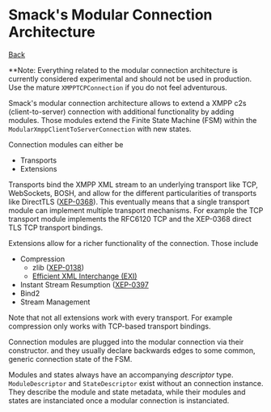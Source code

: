 Smack's Modular Connection Architecture
======================================

[Back](index.md)

**Note: Everything related to the modular connection architecture is currently considered experimental and should not be used in production. Use the mature `XMPPTCPConnection` if you do not feel adventurous.

Smack's modular connection architecture allows to extend a XMPP c2s (client-to-server) connection with additional functionality by adding modules.
Those modules extend the Finite State Machine (FSM) within the `ModularXmppClientToServerConnection` with new states.

Connection modules can either be
- Transports
- Extensions

Transports bind the XMPP XML stream to an underlying transport like TCP, WebSockets, BOSH, and allow for the different particularities of transports like DirectTLS ([XEP-0368](https://xmpp.org/extensions/xep-0368.html)).
This eventually means that a single transport module can implement multiple transport mechanisms.
For example the TCP transport module implements the RFC6120 TCP and the XEP-0368 direct TLS TCP transport bindings.

Extensions allow for a richer functionality of the connection. Those include
- Compression
  - zlib ([XEP-0138](https://xmpp.org/extensions/xep-0138.html))
  - [Efficient XML Interchange (EXI)](https://www.w3.org/TR/exi/)
- Instant Stream Resumption ([XEP-0397](https://xmpp.org/extensions/xep-0397.html)
- Bind2
- Stream Management

Note that not all extensions work with every transport.
For example compression only works with TCP-based transport bindings.


Connection modules are plugged into the modular connection via their constructor. and they usually declare backwards edges to some common, generic connection state of the FSM.

Modules and states always have an accompanying *descriptor* type.
`ModuleDescriptor` and `StateDescriptor` exist without an connection instance.
They describe the module and state metadata, while their modules and states are instanciated once a modular connection is instanciated.
